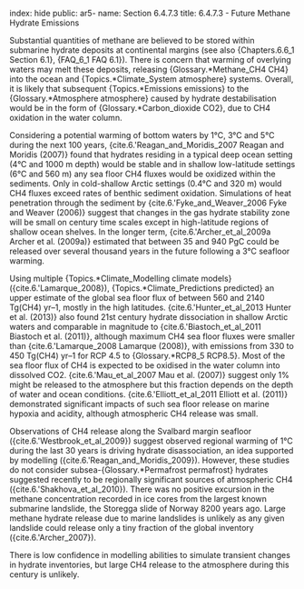 index: hide
public: ar5-
name: Section 6.4.7.3
title: 6.4.7.3 - Future Methane Hydrate Emissions

Substantial quantities of methane are believed to be stored within submarine hydrate deposits at continental margins (see also {Chapters.6.6_1 Section 6.1}, {FAQ_6_1 FAQ 6.1}). There is concern that warming of overlying waters may melt these deposits, releasing {Glossary.*Methane_CH4 CH4} into the ocean and {Topics.*Climate_System atmosphere} systems. Overall, it is likely that subsequent {Topics.*Emissions emissions} to the {Glossary.*Atmosphere atmosphere} caused by hydrate destabilisation would be in the form of {Glossary.*Carbon_dioxide CO2}, due to CH4 oxidation in the water column.

Considering a potential warming of bottom waters by 1°C, 3°C and 5°C during the next 100 years, {cite.6.'Reagan_and_Moridis_2007 Reagan and Moridis (2007)} found that hydrates residing in a typical deep ocean setting (4°C and 1000 m depth) would be stable and in shallow low-latitude settings (6°C and 560 m) any sea floor CH4 fluxes would be oxidized within the sediments. Only in cold-shallow Arctic settings (0.4°C and 320 m) would CH4 fluxes exceed rates of benthic sediment oxidation. Simulations of heat penetration through the sediment by {cite.6.'Fyke_and_Weaver_2006 Fyke and Weaver (2006)} suggest that changes in the gas hydrate stability zone will be small on century time scales except in high-latitude regions of shallow ocean shelves. In the longer term, {cite.6.'Archer_et_al_2009a Archer et al. (2009a)} estimated that between 35 and 940 PgC could be released over several thousand years in the future following a 3°C seafloor warming.

Using multiple {Topics.*Climate_Modelling climate models} ({cite.6.'Lamarque_2008}), {Topics.*Climate_Predictions predicted} an upper estimate of the global sea floor flux of between 560 and 2140 Tg(CH4) yr–1, mostly in the high latitudes. {cite.6.'Hunter_et_al_2013 Hunter et al. (2013)} also found 21st century hydrate dissociation in shallow Arctic waters and comparable in magnitude to {cite.6.'Biastoch_et_al_2011 Biastoch et al. (2011)}, although maximum CH4 sea floor fluxes were smaller than {cite.6.'Lamarque_2008 Lamarque (2008)}, with emissions from 330 to 450 Tg(CH4) yr–1 for RCP 4.5 to {Glossary.*RCP8_5 RCP8.5}. Most of the sea floor flux of CH4 is expected to be oxidised in the water column into dissolved CO2. {cite.6.'Mau_et_al_2007 Mau et al. (2007)} suggest only 1% might be released to the atmosphere but this fraction depends on the depth of water and ocean conditions. {cite.6.'Elliott_et_al_2011 Elliott et al. (2011)} demonstrated significant impacts of such sea floor release on marine hypoxia and acidity, although atmospheric CH4 release was small.

Observations of CH4 release along the Svalbard margin seafloor ({cite.6.'Westbrook_et_al_2009}) suggest observed regional warming of 1°C during the last 30 years is driving hydrate disassociation, an idea supported by modelling ({cite.6.'Reagan_and_Moridis_2009}). However, these studies do not consider subsea-{Glossary.*Permafrost permafrost} hydrates suggested recently to be regionally significant sources of atmospheric CH4 ({cite.6.'Shakhova_et_al_2010}). There was no positive excursion in the methane concentration recorded in ice cores from the largest known submarine landslide, the Storegga slide of Norway 8200 years ago. Large methane hydrate release due to marine landslides is unlikely as any given landslide could release only a tiny fraction of the global inventory ({cite.6.'Archer_2007}).

There is low confidence in modelling abilities to simulate transient changes in hydrate inventories, but large CH4 release to the atmosphere during this century is unlikely.
